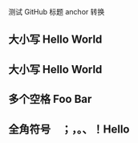 测试 GitHub 标题 anchor 转换

## 大小写 Hello World

## 大小写 Hello World

## 多个空格     Foo   Bar

## 全角符号　；，。、！Hello
